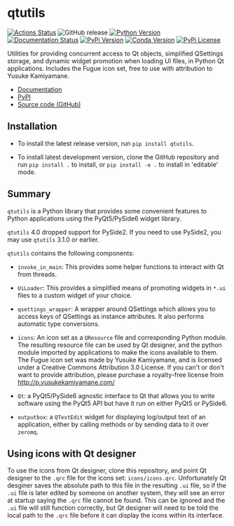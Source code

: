 # qtutils

[![Actions Status](https://github.com/philipstarkey/qtutils/workflows/Build%20and%20Release/badge.svg)](https://github.com/philipstarkey/qtutils/actions)
![GitHub release](https://img.shields.io/github/last-commit/philipstarkey/qtutils.svg)
[![Python Version](https://img.shields.io/pypi/pyversions/qtutils.svg)](https://python.org)
[![Documentation Status](https://readthedocs.org/projects/qtutils/badge/?version=stable)](https://qtutils.readthedocs.io/en/stable/?badge=stable)
[![PyPi Version](https://img.shields.io/pypi/v/qtutils.svg)](https://pypi.python.org/pypi/qtutils/) 
[![Conda Version](https://img.shields.io/conda/v/labscript-suite/qtutils)](https://anaconda.org/labscript-suite/qtutils)
[![PyPi License](https://img.shields.io/pypi/l/qtutils.svg)](https://github.com/philipstarkey/qtutils/blob/master/LICENSE.txt) 

Utilities for providing concurrent access to Qt objects, simplified QSettings storage,
and dynamic widget promotion when loading UI files, in Python Qt applications. Includes
the Fugue icon set, free to use with attribution to Yusuke Kamiyamane.

* [Documentation](https://qtutils.readthedocs.io)
* [PyPI](https://pypi.python.org/pypi/qtutils/)
* [Source code (GitHub)](https://github.com/philipstarkey/qtutils)


## Installation

* To install the latest release version, run `pip install qtutils`.

* To install latest development version, clone the GitHub repository and run `pip
  install .` to install, or `pip install -e .` to install in 'editable' mode.
   
   
## Summary

`qtutils` is a Python library that provides some convenient features to Python
applications using the PyQt5/PySide6 widget library.

`qtutils` 4.0 dropped support for PySide2. If you need to use PySide2, you may use
`qtutils` 3.1.0 or earlier.

`qtutils` contains the following components:

* `invoke_in_main`: This provides some helper functions to interact with Qt from
  threads.

* `UiLoader`: This provides a simplified means of promoting widgets in `*.ui` files to a
  custom widget of your choice.

* `qsettings_wrapper`: A wrapper around QSettings which allows you to access keys of
  QSettings as instance attributes. It also performs automatic type conversions.

* `icons`: An icon set as a `QResource` file and corresponding Python module. The
  resulting resource file can be used by Qt designer, and the python module imported by
  applications to make the icons available to them. The Fugue icon set was made by
  Yusuke Kamiyamane, and is licensed under a Creative Commons Attribution 3.0 License.
  If you can't or don't want to provide attribution, please purchase a royalty-free
  license from http://p.yusukekamiyamane.com/

* `Qt`: a PyQt5/PySide6 agnostic interface to Qt that allows you to write software using
  the PyQt5 API but have it run on either PyQt5 or PySide6.

* `outputbox`: a `QTextEdit` widget for displaying log/output text of an application,
  either by calling methods or by sending data to it over `zeromq`.


## Using icons with Qt designer

To use the icons from Qt designer, clone this repository, and point Qt designer to the
`.qrc` file for the icons set: `icons/icons.qrc`. Unfortunately Qt desginer saves the
absolute path to this file in the resulting `.ui` file, so if the `.ui` file is later
edited by someone on another system, they will see an error at startup saying the `.qrc`
file cannot be found. This can be ignored and the `.ui` file will still function
correctly, but Qt designer will need to be told the local path to the `.qrc` file before
it can display the icons within its interface.
